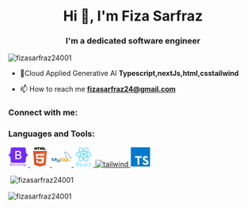 
<h1 align="center">Hi 👋, I'm Fiza Sarfraz</h1>
<h3 align="center">I'm a dedicated software engineer</h3>

<p align="left"> <img src="https://komarev.com/ghpvc/?username=fizasarfraz24001&label=Profile%20views&color=0e75b6&style=flat" alt="fizasarfraz24001" /> </p>

- 🌱Cloud Applied Generative AI **Typescript,nextJs,html,csstailwind**

- 📫 How to reach me **fizasarfraz24@gmail.com**

<h3 align="left">Connect with me:</h3>
<p align="left">
</p>

<h3 align="left">Languages and Tools:</h3>
<p align="left"> <a href="https://getbootstrap.com" target="_blank" rel="noreferrer"> <img src="https://raw.githubusercontent.com/devicons/devicon/master/icons/bootstrap/bootstrap-plain-wordmark.svg" alt="bootstrap" width="40" height="40"/> </a> <a href="https://www.w3.org/html/" target="_blank" rel="noreferrer"> <img src="https://raw.githubusercontent.com/devicons/devicon/master/icons/html5/html5-original-wordmark.svg" alt="html5" width="40" height="40"/> </a> <a href="https://www.mysql.com/" target="_blank" rel="noreferrer"> <img src="https://raw.githubusercontent.com/devicons/devicon/master/icons/mysql/mysql-original-wordmark.svg" alt="mysql" width="40" height="40"/> </a> <a href="https://reactjs.org/" target="_blank" rel="noreferrer"> <img src="https://raw.githubusercontent.com/devicons/devicon/master/icons/react/react-original-wordmark.svg" alt="react" width="40" height="40"/> </a> <a href="https://tailwindcss.com/" target="_blank" rel="noreferrer"> <img src="https://www.vectorlogo.zone/logos/tailwindcss/tailwindcss-icon.svg" alt="tailwind" width="40" height="40"/> </a> <a href="https://www.typescriptlang.org/" target="_blank" rel="noreferrer"> <img src="https://raw.githubusercontent.com/devicons/devicon/master/icons/typescript/typescript-original.svg" alt="typescript" width="40" height="40"/> </a> </p>

<p>&nbsp;<img align="center" src="https://github-readme-stats.vercel.app/api?username=fizasarfraz24001&show_icons=true&locale=en" alt="fizasarfraz24001" /></p>

<p><img align="center" src="https://github-readme-streak-stats.herokuapp.com/?user=fizasarfraz24001&" alt="fizasarfraz24001" /></p>
